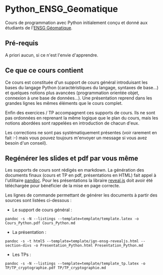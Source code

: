 # Python_ENSG_Geomatique

Cours de programmation avec Python initialement conçu et donné aux étudiants de l'[ENSG Géomatique](http://www.ensg.eu).


## Pré-requis

A priori aucun, si ce n'est l'envie d'apprendre.


## Ce que ce cours contient

Ce cours est constituée d'un support de cours général introduisant les bases du langage Python (caractéristiques du langage, syntaxes de base...) et quelques notions plus avancées (programmation orientée objet, connexion à une base de données...). Une présentation reprend dans les grandes lignes les mêmes éléments que le cours complet.

Enfin des exercices / TP accompagnent ces supports de cours. Ils ne sont pas ordonnées en reprenant la même logique que le plan du cours, mais les notions abordées sont rappelées en introduction de chacun d'eux.

Les corrections ne sont pas systématiquement présentes (voir rarement en fait :-) mais vous pouvez toujours m'envoyer un message si vous avez besoin d'un conseil).


## Regénérer les slides et pdf par vous même
Les supports de cours sont rédigés en markdown. La génération des documents finaux (cours et TP en pdf, présentations en HTML) fait appel à l'utilitaire [pandoc](https://pandoc.org/). Pour les présentations la libraire [reveal.js](https://revealjs.com/#/) doit avoir été téléchargée pour bénéficier de la mise en page correcte.

Les lignes de commande permettant de générer les documents à partir des sources sont listées ci-dessous :

* Le support de cours général :
```
pandoc -s -N --listings --template=template/template.latex -o Cours_Python.pdf Cours_Python.md
```

* La présentation :
```
pandoc -s -t html5 --template=template/ign-ensg-revealjs.html --section-divs -o Presentation_Python.html Presentation_Python.md
```

* Les TPs :
```
pandoc -s -N --listings --template=template/template_tp.latex -o TP/TP_cryptographie.pdf TP/TP_cryptographie.md
```
